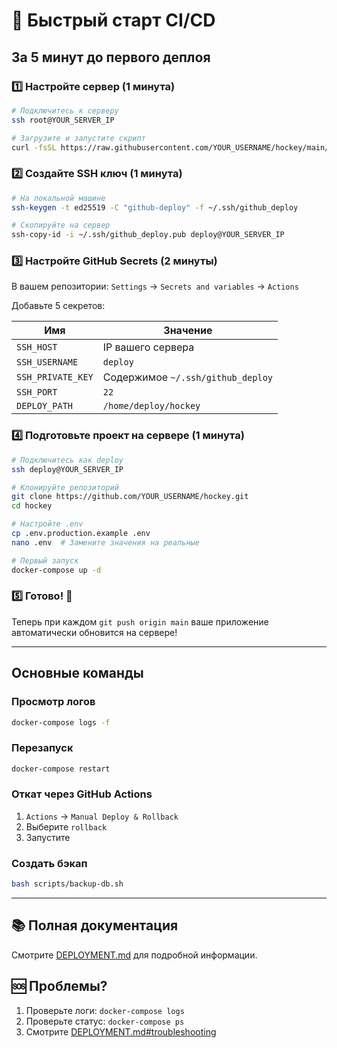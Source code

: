 # 🚀 Быстрый старт CI/CD

## За 5 минут до первого деплоя

### 1️⃣ Настройте сервер (1 минута)

```bash
# Подключитесь к серверу
ssh root@YOUR_SERVER_IP

# Загрузите и запустите скрипт
curl -fsSL https://raw.githubusercontent.com/YOUR_USERNAME/hockey/main/scripts/setup-server.sh | sudo bash
```

### 2️⃣ Создайте SSH ключ (1 минута)

```bash
# На локальной машине
ssh-keygen -t ed25519 -C "github-deploy" -f ~/.ssh/github_deploy

# Скопируйте на сервер
ssh-copy-id -i ~/.ssh/github_deploy.pub deploy@YOUR_SERVER_IP
```

### 3️⃣ Настройте GitHub Secrets (2 минуты)

В вашем репозитории: `Settings` → `Secrets and variables` → `Actions`

Добавьте 5 секретов:

| Имя | Значение |
|-----|----------|
| `SSH_HOST` | IP вашего сервера |
| `SSH_USERNAME` | `deploy` |
| `SSH_PRIVATE_KEY` | Содержимое `~/.ssh/github_deploy` |
| `SSH_PORT` | `22` |
| `DEPLOY_PATH` | `/home/deploy/hockey` |

### 4️⃣ Подготовьте проект на сервере (1 минута)

```bash
# Подключитесь как deploy
ssh deploy@YOUR_SERVER_IP

# Клонируйте репозиторий
git clone https://github.com/YOUR_USERNAME/hockey.git
cd hockey

# Настройте .env
cp .env.production.example .env
nano .env  # Замените значения на реальные

# Первый запуск
docker-compose up -d
```

### 5️⃣ Готово! 🎉

Теперь при каждом `git push origin main` ваше приложение автоматически обновится на сервере!

---

## Основные команды

### Просмотр логов
```bash
docker-compose logs -f
```

### Перезапуск
```bash
docker-compose restart
```

### Откат через GitHub Actions
1. `Actions` → `Manual Deploy & Rollback`
2. Выберите `rollback`
3. Запустите

### Создать бэкап
```bash
bash scripts/backup-db.sh
```

---

## 📚 Полная документация

Смотрите [DEPLOYMENT.md](DEPLOYMENT.md) для подробной информации.

## 🆘 Проблемы?

1. Проверьте логи: `docker-compose logs`
2. Проверьте статус: `docker-compose ps`
3. Смотрите [DEPLOYMENT.md#troubleshooting](DEPLOYMENT.md#troubleshooting)
